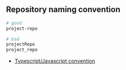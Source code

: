 ## Repository naming convention 

```sh
# good
project-repo

# bad
projectRepo
project_repo
```

- [Typescript/Javascript convention](../typescript.md)

